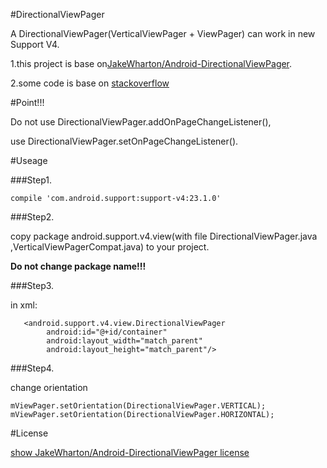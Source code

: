 #DirectionalViewPager

A DirectionalViewPager(VerticalViewPager + ViewPager) can work in new Support V4.

1.this project is base on[JakeWharton/Android-DirectionalViewPager](https://github.com/JakeWharton/Android-DirectionalViewPager).

2.some code is base on [stackoverflow](http://stackoverflow.com/questions/10720276/error-including-android-directionalviewpager-jar-in-eclipse/14268702#14268702)

#Point!!!

Do not use DirectionalViewPager.addOnPageChangeListener(),

use DirectionalViewPager.setOnPageChangeListener().


#Useage

###Step1.

    compile 'com.android.support:support-v4:23.1.0'

###Step2.

copy package android.support.v4.view(with file DirectionalViewPager.java ,VerticalViewPagerCompat.java) to your project.
    
**Do not change package name!!!**

###Step3.

in xml:

       <android.support.v4.view.DirectionalViewPager
            android:id="@+id/container"
            android:layout_width="match_parent"
            android:layout_height="match_parent"/>
            
###Step4.

change orientation

    mViewPager.setOrientation(DirectionalViewPager.VERTICAL);
    mViewPager.setOrientation(DirectionalViewPager.HORIZONTAL);
    
#License

[show JakeWharton/Android-DirectionalViewPager license](https://github.com/JakeWharton/Android-DirectionalViewPager)